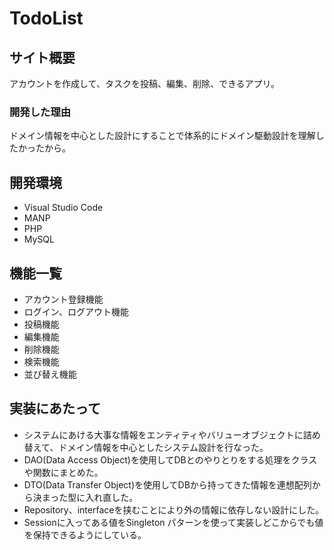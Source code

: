 # TodoList

## サイト概要
アカウントを作成して、タスクを投稿、編集、削除、できるアプリ。

### 開発した理由
ドメイン情報を中心とした設計にすることで体系的にドメイン駆動設計を理解したかったから。

## 開発環境
- Visual Studio Code
- MANP
- PHP
- MySQL


## 機能一覧
- アカウント登録機能
- ログイン、ログアウト機能
- 投稿機能
- 編集機能
- 削除機能
- 検索機能
- 並び替え機能

## 実装にあたって
- システムにあける大事な情報をエンティティやバリューオブジェクトに詰め替えて、ドメイン情報を中心としたシステム設計を行なった。
- DAO(Data Access Object)を使用してDBとのやりとりをする処理をクラスや関数にまとめた。
- DTO(Data Transfer Object)を使用してDBから持ってきた情報を連想配列から決まった型に入れ直した。
- Repository、interfaceを挟むことにより外の情報に依存しない設計にした。
- Sessionに入ってある値をSingleton パターンを使って実装しどこからでも値を保持できるようにしている。

